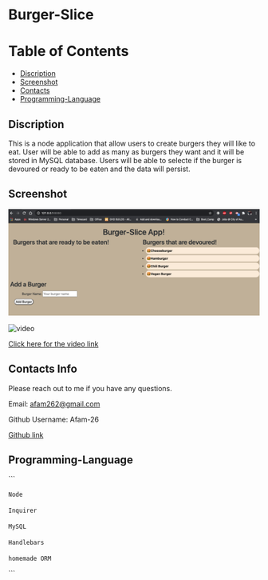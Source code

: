 # Burger-Slice

# Table of Contents  

* [Discription](#discription)
* [Screenshot](#screenshot)   
* [Contacts](#contacts)
* [Programming-Language](#programming-language)


## Discription   

This is a node application that allow users to create burgers they will like to eat. User will be able to add as many as burgers they want and it will be stored in MySQL database. Users will be able to selecte if the burger is devoured or ready to be eaten and the data will persist.


## Screenshot

![Front page](./public/assets/image/front.png)

![video](./public/assets/image/video.gif)

[Click here for the video link](https://drive.google.com/file/d/1v0_m5qBjAkHcLmp_DahT-S7FSrtO4Qx7/view?usp=sharing)

 
## Contacts Info

Please reach out to me if you have any questions.

Email: afam262@gmail.com

Github Username: Afam-26

[Github link](https://github.com/Afam-26/Burger-Slice.git) 


## Programming-Language 
\`\`\`

    Node

    Inquirer 

    MySQL 

    Handlebars

    homemade ORM
\`\`\`